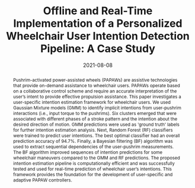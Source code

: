 ---
title: "Offline and Real-Time Implementation of a Personalized Wheelchair User Intention Detection Pipeline: A Case Study"
names: "Mahsa Khalili, **Kevin Ta**, H. F. Machiel Van der Loos, and Jaimie F. Borisoff"
date: 2021-08-08
abstract: "Pushrim-activated power-assisted wheels (PAPAWs) are assistive technologies that provide on-demand assistance to wheelchair users. PAPAWs operate based on a collaborative control scheme and require an accurate interpretation of the user’s intent to provide effective propulsion assistance. This paper investigates a user-specific intention estimation framework for wheelchair users. We used Gaussian Mixture models (GMM) to identify implicit intentions from user-pushrim interactions (i.e., input torque to the pushrims). Six clusters emerged that were associated with different phases of a stroke pattern and the intention about the desired direction of motion. GMM predictions were used as 'ground truth' labels for further intention estimation analysis. Next, Random Forest (RF) classifiers were trained to predict user intentions. The best optimal classifier had an overall prediction accuracy of 94.7%. Finally, a Bayesian filtering (BF) algorithm was used to extract sequential dependencies of the user-pushrim measurements. The BF algorithm improved sequences of intention predictions for some wheelchair maneuvers compared to the GMM and RF predictions. The proposed intention estimation pipeline is computationally efficient and was successfully tested and used for real-time prediction of wheelchair user’s intentions. This framework provides the foundation for the development of user-specific and adaptive PAPAW controllers."
conf: International Conference on Robot and Human Interactive Communication (ROMAN), 2021
links:
    - link_name: paper
      link: https://ieeexplore.ieee.org/document/9515488
    - link_name: code
      link: https://github.com/kev-in-ta/CARIS-PAW-RT-intention-detection
    - link_name: bibtex
      link: /papers/2021roman-caris.bib
---